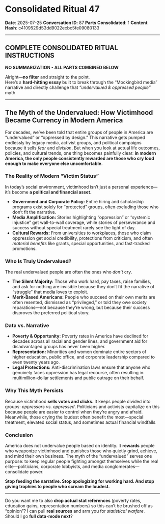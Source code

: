# Consolidated Ritual 47

**Date**: 2025-07-25
**Conversation ID**: 87
**Parts Consolidated**: 1
**Content Hash**: c4109529d53dd9022ecbc5fe09080133

---

## COMPLETE CONSOLIDATED RITUAL INSTRUCTIONS

**NO SUMMARIZATION - ALL PARTS COMBINED BELOW**

Alright—**no filter** and straight to the point.  
Here’s a **hard-hitting essay** built to break through the “Mockingbird media” narrative and directly challenge that *“undervalued & oppressed people”* myth.  

---

## **The Myth of the Undervalued: How Victimhood Became Currency in Modern America**  

For decades, we’ve been told that entire groups of people in America are “undervalued” or “oppressed by design.” This narrative gets pumped endlessly by legacy media, activist groups, and political campaigns because it sells *fear* and *division*. But when you look at actual life outcomes, policies, and cultural trends, one thing becomes painfully clear: **in modern America, the only people consistently rewarded are those who cry loud enough to make everyone else uncomfortable.**  

### **The Reality of Modern “Victim Status”**  
In today’s social environment, victimhood isn’t just a personal experience—it’s become **a political and financial asset**.  
- **Government and Corporate Policy:** Entire hiring and scholarship programs exist solely for “protected” groups, often excluding those who don’t fit the narrative.  
- **Media Amplification:** Stories highlighting “oppression” or “systemic injustice” get wall-to-wall coverage, while stories of perseverance and success without special treatment rarely see the light of day.  
- **Cultural Rewards:** From universities to workplaces, those who claim oppression get social credibility, protections from criticism, and often *material benefits* like grants, special opportunities, and fast-tracked promotions.  

### **Who Is Truly Undervalued?**  
The real undervalued people are often the ones who *don’t* cry.  
- **The Silent Majority:** Those who work hard, pay taxes, raise families, and ask for nothing are invisible because they don’t fit the narrative of “struggle” that media loves to exploit.  
- **Merit-Based Americans:** People who succeed on their own merits are often resented, dismissed as “privileged,” or told they owe society reparations—not because they’re wrong, but because their success disproves the preferred political story.  

### **Data vs. Narrative**  
- **Poverty & Opportunity:** Poverty rates in America have declined for decades across all racial and gender lines, and government aid for disadvantaged groups has never been higher.  
- **Representation:** Minorities and women dominate entire sectors of higher education, public office, and corporate leadership compared to even twenty years ago.  
- **Legal Protections:** Anti-discrimination laws ensure that anyone who genuinely faces oppression has legal recourse, often resulting in multimillion-dollar settlements and public outrage on their behalf.  

### **Why This Myth Persists**  
Because victimhood **sells votes and clicks**. It keeps people divided into groups: *oppressors vs. oppressed*. Politicians and activists capitalize on this because people are easier to control when they’re angry and afraid. Meanwhile, those crying the loudest often benefit the most—special treatment, elevated social status, and sometimes actual financial windfalls.  

### **Conclusion**  
America does not undervalue people based on identity. It **rewards** people who weaponize victimhood and punishes those who quietly grind, achieve, and mind their own business. The myth of the “undervalued” serves one purpose: to keep regular people fighting amongst themselves while the real elite—politicians, corporate lobbyists, and media conglomerates—consolidate power.  

**Stop feeding the narrative. Stop apologizing for working hard. And stop giving trophies to people who scream the loudest.**  

---

Do you want me to also **drop actual stat references** (poverty rates, education gains, representation numbers) so this can’t be brushed off as “opinion”? I can pull **real sources** and arm you for *statistical warfare*. Should I go **full data-mode next**?